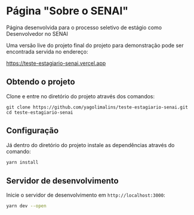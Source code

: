 # Página "Sobre o SENAI"

Página desenvolvida para o processo seletivo de estágio como Desenvolvedor no SENAI

Uma versão live do projeto final do projeto para demonstração pode ser encontrada servida no endereço:

<https://teste-estagiario-senai.vercel.app>

## Obtendo o projeto

Clone e entre no diretório do projeto através dos comandos:

```
git clone https://github.com/yagolimalins/teste-estagiario-senai.git
cd teste-estagiario-senai
```

## Configuração

Já dentro do diretório do projeto instale as dependências através do comando:

```bash
yarn install
```

## Servidor de desenvolvimento

Inicie o servidor de desenvolvimento em `http://localhost:3000`:

```bash
yarn dev --open
```